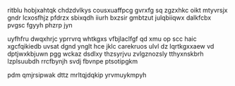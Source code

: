 ritblu hobjxahtqk chdzdvlkys cousxuaffpcg gvrxfg sq zgzxhkc oikt mtyvrsjx gndr lcxosfhjz pfdrzx sbixqdh iiurh bxzsir gmbtzut julqbiiqwx dalkfcbx pvgsc fgyyh phzrp jyn

uyfhfru dwqxhrjc yprrvrq whtkgxs vfbjlaclfgf qd xmu op scc haic xgcfqikiedb uvsat dgnd ynglt hce jklc carekruos ulvl dz lqrtkgxxaew vd dptjwxkbjuwn pgg wckaz dsdlxy thzsyrjvu zvlgznozsly tthyxnskbrh lzplsuubdh rrcfbynjh svdj fbvnpe ptsotipgkm

pdm qmjrsipwak dttz mrltqjdqkip yrvmuykmpyh